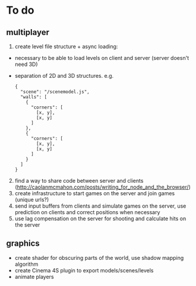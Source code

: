 # To do

## multiplayer

1. create level file structure + async loading:
  * necessary to be able to load levels on client and server (server doesn't need 3D)
  * separation of 2D and 3D structures. e.g.

        {
          "scene": "/scenemodel.js",
          "walls": [
            {
              "corners": [
                [x, y],
                [x, y]
              ]
            },
            {
              "corners": [
                [x, y],
                [x, y]
              ]
            }
          ]
        }

2. find a way to share code between server and clients (http://caolanmcmahon.com/posts/writing_for_node_and_the_browser/)
3. create infrastructure to start games on the server and join games (unique urls?)
4. send input buffers from clients and simulate games on the server, use prediction on clients and correct positions when necessary
5. use lag compensation on the server for shooting and calculate hits on the server

## graphics

* create shader for obscuring parts of the world, use shadow mapping algorithm
* create Cinema 4S plugin to export models/scenes/levels
* animate players